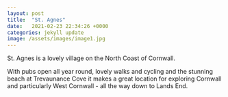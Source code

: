 ```yaml
---
layout: post
title:  "St. Agnes"
date:   2021-02-23 22:34:26 +0000
categories: jekyll update
image: /assets/images/image1.jpg
---
```

St. Agnes is a lovely village on the North Coast of Cornwall.

With pubs open all year round, lovely walks and cycling and the stunning beach at Trevaunance Cove it makes a great
location for exploring Cornwall and particularly West Cornwall - all the way down to Lands End.

